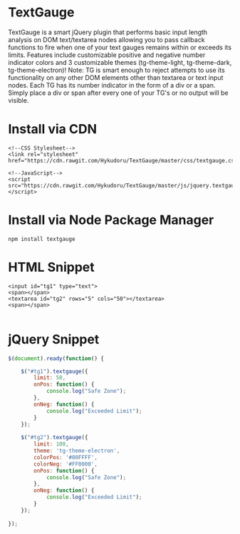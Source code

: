 # TextGauge
TextGauge is a smart jQuery plugin that performs basic input length analysis on 
DOM text/textarea nodes allowing you to pass callback functions to fire when one 
of your text gauges remains within or exceeds its limits. Features include 
customizable positive and negative number indicator colors and 3 customizable themes 
(tg-theme-light, tg-theme-dark, tg-theme-electron)! Note: TG is smart enough to 
reject attempts to use its functionality on any other DOM elements other than textarea 
or text input nodes. Each TG has its number indicator in the form of a div or a span.
Simply place a div or span after every one of your TG's or no output will be visible.

# Install via CDN
```
<!--CSS Stylesheet-->
<link rel="stylesheet" href="https://cdn.rawgit.com/Hykudoru/TextGauge/master/css/textgauge.css">
```
```
<!--JavaScript-->
<script src="https://cdn.rawgit.com/Hykudoru/TextGauge/master/js/jquery.textgauge.js"></script>
```

# Install via Node Package Manager
```
npm install textgauge
```

# HTML Snippet
```
<input id="tg1" type="text">
<span></span>
<textarea id="tg2" rows="5" cols="50"></textarea>
<span></span>
		

```
# jQuery Snippet
```javascript
$(document).ready(function() {

	$("#tg1").textgauge({
		limit: 50,
		onPos: function() {
			console.log("Safe Zone");
		},
		onNeg: function() {
			console.log("Exceeded Limit");
		}
	});
	
	$("#tg2").textgauge({
		limit: 100, 
		theme: 'tg-theme-electron',
		colorPos: '#00FFFF',
		colorNeg: '#FF0000',
		onPos: function() {
			console.log("Safe Zone");
		},
		onNeg: function() {
			console.log("Exceeded Limit");
		}
	});
	
});
```
